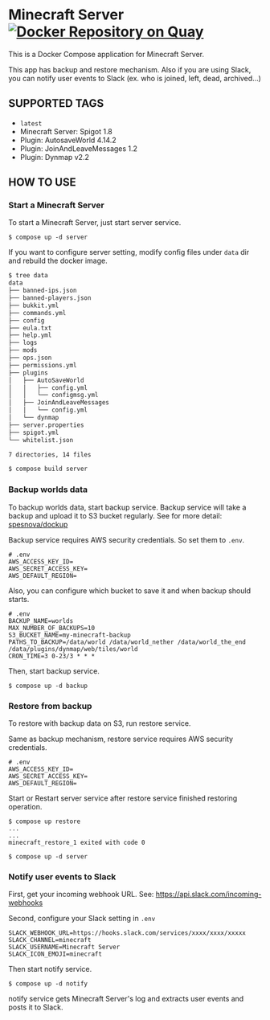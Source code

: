 # Minecraft Server [![Docker Repository on Quay](https://quay.io/repository/spesnova/minecraft/status "Docker Repository on Quay")](https://quay.io/repository/spesnova/minecraft)
This is a Docker Compose application for Minecraft Server.

This app has backup and restore mechanism. Also if you are using Slack, you can notify user events to Slack (ex. who is joined, left, dead, archived...)

## SUPPORTED TAGS

- `latest`
 - Minecraft Server: Spigot 1.8
 - Plugin: AutosaveWorld 4.14.2
 - Plugin: JoinAndLeaveMessages 1.2
 - Plugin: Dynmap v2.2

## HOW TO USE
### Start a Minecraft Server
To start a Minecraft Server, just start server service.

```
$ compose up -d server
```

If you want to configure server setting, modify config files under `data` dir and rebuild the docker image.

```bash
$ tree data
data
├── banned-ips.json
├── banned-players.json
├── bukkit.yml
├── commands.yml
├── config
├── eula.txt
├── help.yml
├── logs
├── mods
├── ops.json
├── permissions.yml
├── plugins
│   ├── AutoSaveWorld
│   │   ├── config.yml
│   │   └── configmsg.yml
│   ├── JoinAndLeaveMessages
│   │   └── config.yml
│   └── dynmap
├── server.properties
├── spigot.yml
└── whitelist.json

7 directories, 14 files
```

```bash
$ compose build server
```

### Backup worlds data
To backup worlds data, start backup service.
Backup service will take a backup and upload it to S3 bucket regularly.
See for more detail: [spesnova/dockup](https://github.com/spesnova/dockup)

Backup service requires AWS security credentials.
So set them to `.env`.

```
# .env
AWS_ACCESS_KEY_ID=
AWS_SECRET_ACCESS_KEY=
AWS_DEFAULT_REGION=
```

Also, you can configure which bucket to save it and when backup should starts.

```
# .env
BACKUP_NAME=worlds
MAX_NUMBER_OF_BACKUPS=10
S3_BUCKET_NAME=my-minecraft-backup
PATHS_TO_BACKUP=/data/world /data/world_nether /data/world_the_end /data/plugins/dynmap/web/tiles/world
CRON_TIME=3 0-23/3 * * *
```

Then, start backup service.

```
$ compose up -d backup
```

### Restore from backup
To restore with backup data on S3, run restore service.

Same as backup mechanism, restore service requires AWS security credentials.

```
# .env
AWS_ACCESS_KEY_ID=
AWS_SECRET_ACCESS_KEY=
AWS_DEFAULT_REGION=
```

Start or Restart server service after restore service finished restoring operation.

```
$ compose up restore
...
...
minecraft_restore_1 exited with code 0

$ compose up -d server
```

### Notify user events to Slack
First, get your incoming webhook URL.
See: https://api.slack.com/incoming-webhooks

Second, configure your Slack setting in `.env`

```
SLACK_WEBHOOK_URL=https://hooks.slack.com/services/xxxx/xxxx/xxxxx
SLACK_CHANNEL=minecraft
SLACK_USERNAME=Minecraft Server
SLACK_ICON_EMOJI=minecraft
```

Then start notify service.

```
$ compose up -d notify
```

notify service gets Minecraft Server's log and extracts user events and posts it to Slack.

